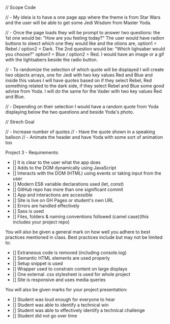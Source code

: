 // Scope Code

// - My ideia is to have a one page app where the theme is from Star Wars and the user will be able to get some Jedi Wisdom from Master Yoda.

// - Once the page loads they will be prompt to answer two questions: the 1st one would be: "How are you feeling today?" The user would have radion buttons to sleect which one they would like and the otions are, option1 = Rebel / option2 = Dark. The 2nd question would be: "Which lighsaber would you choose?" option1 = Blue / option2 = Red. I would have an image or a gif with the lightsabers beside the radio button. 

// - To randomize the selection of which quote will be displayed I will create two objects arrays, one for Jedi with two key values Red and Blue and inside this values I will have quotes based on if they select Rebel, Red something related to the dark side, if they select Rebel and Blue some good advise from Yoda. I will do the same for the Vader with two key values Red and Blue.

// - Depending on their selection I would have a random quote from Yoda displaying below the two questions and beside Yoda's photo. 

// Strech Goal

// - Increase number of quotes
// - Have the quote shown in a speaking balloon 
// - Animate the header and have Yoda with some sort of animation too 



Project 3 - Requirements:

- [] It is clear to the user what the app does
- [] Adds to the DOM dynamically using JavaScript
- [] Interacts with the DOM (HTML) using events or taking input from the user
- [] Modern ES6 variable declarations used (let, const)
- [] GitHub repo has more than one significant commit
- [] App and interactions are accessible
- [] Site is live on GH Pages or student's own URL
- [] Errors are handled effectively
- [] Sass is used
- [] Files, folders & naming conventions followed (camel case)(this includes your project repo)


You will also be given a general mark on how well you adhere to best practices mentioned in class. Best practices include but may not be limited to:

- [] Extraneous code is removed (including console.log)
- [] Semantic HTML elements are used properly
- [] Setup snippet is used
- [] Wrapper used to constrain content on large displays
- [] One external .css stylesheet is used for whole project
- [] Site is responsive and uses media queries


You will also be given marks for your project presentation:

- [] Student was loud enough for everyone to hear
- [] Student was able to identify a technical win
- [] Student was able to effectively identify a technical challenge
- [] Student did not go over time

